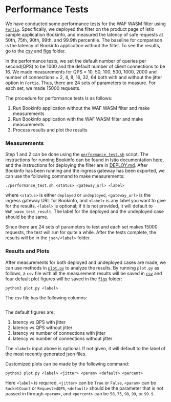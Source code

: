 # Performance Tests

We have conducted some performance tests for the WAF WASM filter using [`Fortio`](https://github.com/fortio/fortio). Specifically, we deployed the filter on the product page of Istio sample application Bookinfo, and measured the latency of safe requests at 50th, 75th, 90th, 99th, and 99.9th percentile. The baseline for comparison is the latency of Bookinfo application without the filter. To see the results, go to the [csv](csv) and [figs](figs) folder.

In the performance tests, we set the default number of queries per second(QPS) to be 1000 and the default number of client connections to be 16. We made measurements for QPS = 10, 50, 100, 500, 1000, 2000 and number of connections = 2, 4, 8, 16, 32, 64 both with and without the jitter option in `Fortio`. Thus, there are 24 sets of parameters to measure. For each set, we made 15000 requests.

The procedure for performance tests is as follows:
1. Run Bookinfo application without the WAF WASM filter and make measurements
2. Run Bookinfo application with the WAF WASM filter and make measurements
3. Process results and plot the results

### Measurements
Step 1 and 2 can be done using the [`performance_test.sh`](./performance_test.sh) script. The instructions for running Bookinfo can be found in Istio documentation [here](https://istio.io/latest/docs/examples/bookinfo/), and the instructions for deploying the filter are in [DEPLOY.md](../DEPLOY.md). After Bookinfo has been running and the ingress gateway has been exported, we can use the following command to make measurements:
```
./performance_test.sh <status> <gateway_url> <label>
```
where `<status>` is either `deployed` or `undeployed`, `<gateway_url>` is the ingress gateway URL for Bookinfo, and `<label>` is any label you want to give for the results. `<label>` is optional; if it is not provided, it will default to `WAF_wasm_test_result`. The label for the deployed and the undeployed case should be the same.

Since there are 24 sets of parameters to test and each set makes 15000 requests, the test will run for quite a while. After the tests complete, the results will be in the `json/<label>` folder.

### Results and Plots
After measurements for both deployed and undeployed cases are made, we can use methods in [`plot.py`](plot.py) to analyze the results.
By running `plot.py` as follows, a `csv` file with all the measurement results will be saved in [`csv`](csv) and four default plot figures will be saved in the [`figs`](figs) folder:
```
python3 plot.py <label>
```
The `csv` file has the following columns:
```

```

The default figures are:
1. latency vs QPS with jitter
2. latency vs QPS without jitter
3. latency vs number of connections with jitter
4. latency vs number of connections without jitter

The `<label>` input above is optional. If not given, it will default to the label of the
most recently generated json files.

Customized plots can be made by the following command:
```
python3 plot.py <label> <jitter> <param> <default> <percent>
```
Here `<label>` is required, `<jitter>` can be `True` or `False`, `<param>` can
be `SocketCount` or `RequestedQPS`, `<default>` should be the parameter that is
not passed in through `<param>`, and `<percent>` can be `50`, `75`, `90`, `99`,
or `99.9`.


